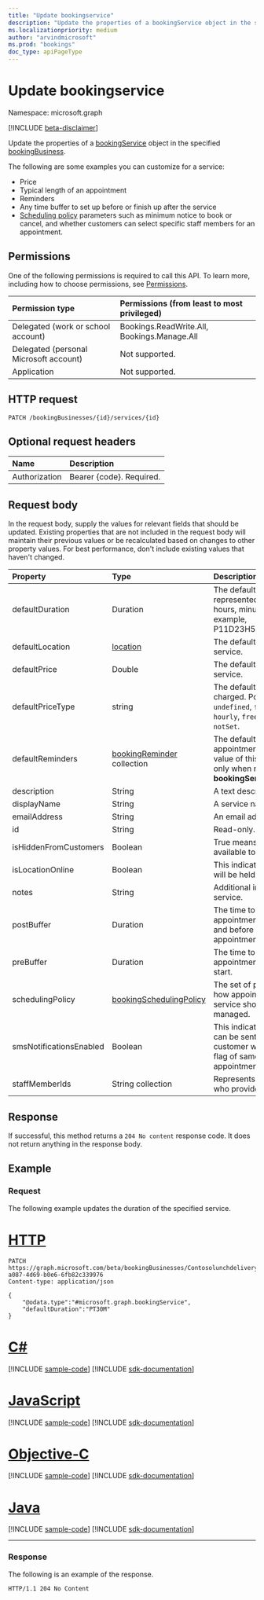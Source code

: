 ```yaml
---
title: "Update bookingservice"
description: "Update the properties of a bookingService object in the specified bookingbusiness."
ms.localizationpriority: medium
author: "arvindmicrosoft"
ms.prod: "bookings"
doc_type: apiPageType
---
```


# Update bookingservice

Namespace: microsoft.graph

 [!INCLUDE [beta-disclaimer](../../includes/beta-disclaimer.md)]

Update the properties of a [bookingService](../resources/bookingservice.md) object in the specified [bookingBusiness](../resources/bookingbusiness.md).

The following are some examples you can customize for a service:
- Price
- Typical length of an appointment
- Reminders
- Any time buffer to set up before or finish up after the service
- [Scheduling policy](../resources/bookingschedulingpolicy.md) parameters such as minimum notice to book or cancel, and whether customers can select specific staff members for an appointment.

## Permissions
One of the following permissions is required to call this API. To learn more, including how to choose permissions, see [Permissions](/graph/permissions-reference).

|Permission type      | Permissions (from least to most privileged)              |
|:--------------------|:---------------------------------------------------------|
|Delegated (work or school account) |  Bookings.ReadWrite.All, Bookings.Manage.All   |
|Delegated (personal Microsoft account) | Not supported.   |
|Application | Not supported.  |

## HTTP request
<!-- { "blockType": "ignored" } -->
```http
PATCH /bookingBusinesses/{id}/services/{id}
```
## Optional request headers
| Name       | Description|
|:-----------|:-----------|
| Authorization  | Bearer {code}. Required.|

## Request body
In the request body, supply the values for relevant fields that should be updated. Existing properties that are not included in the request body will maintain their previous values or be recalculated based on changes to other property values. For best performance, don't include existing values that haven't changed.

| Property	   | Type	|Description|
|:---------------|:--------|:----------|
|defaultDuration|Duration|The default length of the service, represented in numbers of days, hours, minutes, and seconds. For example, P11D23H59M59.999999999999S. |
|defaultLocation|[location](../resources/location.md)|The default physical location for the service.|
|defaultPrice|Double|The default monetary price for the service.|
|defaultPriceType|string|The default way the service is charged. Possible values are: `undefined`, `fixedPrice`, `startingAt`, `hourly`, `free`, `priceVaries`, `callUs`, `notSet`.|
|defaultReminders|[bookingReminder](../resources/bookingreminder.md) collection|The default set of reminders for an appointment of this service. The value of this property is available only when reading this **bookingService** by its ID.|
|description|String|A text description for the service.|
|displayName|String|A service name.|
|emailAddress|String|An email address|
|id|String| Read-only.|
|isHiddenFromCustomers|Boolean|True means this service is not available to customers for booking.|
|isLocationOnline|Boolean|This indicates if the appointment will be held online.|
|notes|String|Additional information about this service.|
|postBuffer|Duration|The time to buffer after an appointment for this service ends, and before the next customer appointment can be booked.|
|preBuffer|Duration|The time to buffer before an appointment for this service can start.|
|schedulingPolicy|[bookingSchedulingPolicy](../resources/bookingschedulingpolicy.md)|The set of policies that determine how appointments for this type of service should be created and managed.|
|smsNotificationsEnabled|Boolean|This indicates if SMS notifications can be sent for the service. The customer will not receive SMS, if the flag of same name is false at appointment level.|
|staffMemberIds|String collection|Represents those [staff members](../resources/bookingstaffmember.md) who provide this service. |

## Response
If successful, this method returns a `204 No content` response code. It does not return anything in the response body.
## Example
### Request
The following example updates the duration of the specified service.

# [HTTP](#tab/http)
<!-- {
  "blockType": "request",
  "name": "update_bookingservice"
}-->
```http
PATCH https://graph.microsoft.com/beta/bookingBusinesses/Contosolunchdelivery@M365B489948.onmicrosoft.com/services/57da6774-a087-4d69-b0e6-6fb82c339976
Content-type: application/json

{
    "@odata.type":"#microsoft.graph.bookingService",
    "defaultDuration":"PT30M"
}
```
# [C#](#tab/csharp)
[!INCLUDE [sample-code](../includes/snippets/csharp/update-bookingservice-csharp-snippets.md)]
[!INCLUDE [sdk-documentation](../includes/snippets/snippets-sdk-documentation-link.md)]

# [JavaScript](#tab/javascript)
[!INCLUDE [sample-code](../includes/snippets/javascript/update-bookingservice-javascript-snippets.md)]
[!INCLUDE [sdk-documentation](../includes/snippets/snippets-sdk-documentation-link.md)]

# [Objective-C](#tab/objc)
[!INCLUDE [sample-code](../includes/snippets/objc/update-bookingservice-objc-snippets.md)]
[!INCLUDE [sdk-documentation](../includes/snippets/snippets-sdk-documentation-link.md)]

# [Java](#tab/java)
[!INCLUDE [sample-code](../includes/snippets/java/update-bookingservice-java-snippets.md)]
[!INCLUDE [sdk-documentation](../includes/snippets/snippets-sdk-documentation-link.md)]

---

### Response
The following is an example of the response.
<!-- {
  "blockType": "response",
  "truncated": true
} -->
```http
HTTP/1.1 204 No Content
```

<!-- uuid: 8fcb5dbc-d5aa-4681-8e31-b001d5168d79
2015-10-25 14:57:30 UTC -->
<!--
{
  "type": "#page.annotation",
  "description": "Update bookingservice",
  "keywords": "",
  "section": "documentation",
  "tocPath": "",
  "suppressions": [
  ]
}
-->


